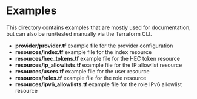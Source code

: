 # Examples

This directory contains examples that are mostly used for documentation, but can also be run/tested manually via the Terraform CLI.


* **provider/provider.tf** example file for the provider configuration 
* **resources/index.tf** example file for the index resource
* **resources/hec_tokens.tf** example file for the HEC token resource 
* **resources/ip_allowlists.tf** example file for the IP allowlist resource 
* **resources/users.tf** example file for the user resource 
* **resources/roles.tf** example file for the role resource 
* **resources/ipv6_allowlists.tf** example file for the role IPv6 allowlist resource 
